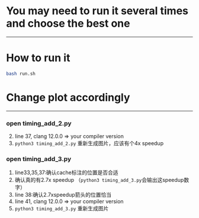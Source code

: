 # You may need to run it several times and choose the best one

---

# How to run it

~~~bash
bash run.sh
~~~

# Change plot accordingly

---

### open timing\_add\_2.py


2. line 37, clang 12.0.0 => your compiler version 
3. `python3 timing_add_2.py` 重新生成图片，应该有个4x speedup

### open timing\_add\_3.py

1. line33,35,37:确认cache标注的位置是否合适
2. 确认真的有2.7x speedup （`python3 timing_add_3.py`会输出这speedup数字）
3. line 38:确认2.7xspeedup箭头的位置恰当
2. line 41, clang 12.0.0 => your compiler version 
3. `python3 timing_add_3.py` 重新生成图片